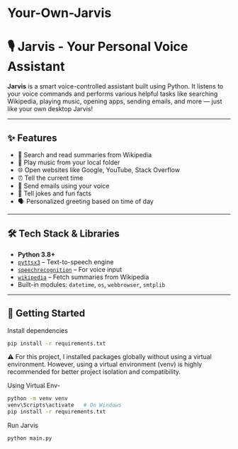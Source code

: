 # Your-Own-Jarvis

# 🎙️ Jarvis - Your Personal Voice Assistant

**Jarvis** is a smart voice-controlled assistant built using Python. It listens to your voice commands and performs various helpful tasks like searching Wikipedia, playing music, opening apps, sending emails, and more — just like your own desktop Jarvis!

---

## ✨ Features

- 🧠 Search and read summaries from Wikipedia  
- 🎵 Play music from your local folder  
- 🌐 Open websites like Google, YouTube, Stack Overflow  
- ⏰ Tell the current time  
- 📧 Send emails using your voice  
- 🤪 Tell jokes and fun facts  
- 🗣️ Personalized greeting based on time of day

---

## 🛠️ Tech Stack & Libraries

- **Python 3.8+**
- [`pyttsx3`](https://pypi.org/project/pyttsx3/) – Text-to-speech engine  
- [`speechrecognition`](https://pypi.org/project/SpeechRecognition/) – For voice input  
- [`wikipedia`](https://pypi.org/project/wikipedia/) – Fetch summaries from Wikipedia  
- Built-in modules: `datetime`, `os`, `webbrowser`, `smtplib`

---

## 🚀 Getting Started

Install dependencies 
```bash
pip install -r requirements.txt
```
⚠️ For this project, I installed packages globally without using a virtual environment.
However, using a virtual environment (venv) is highly recommended for better project isolation and compatibility.

Using Virtual Env-
```bash
python -m venv venv
venv\Scripts\activate   # On Windows
pip install -r requirements.txt

```
Run Jarvis
```bash
python main.py
```

